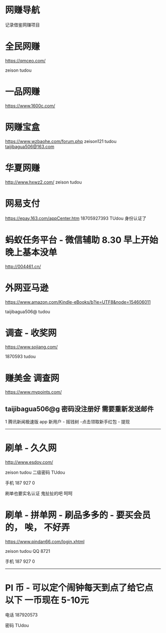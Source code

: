 
# 网赚导航
记录借鉴网赚项目

# 全民网赚 
https://qmceo.com/  

zeison  tudou 


# 一品网赚
https://www.1600c.com/ 

# 网赚宝盒
https://www.wzbaohe.com/forum.php 
zeison121 tudou  taijibagua506@163.com

# 华夏网赚
http://www.hxwz2.com/  zeison tudou
# 网易支付
https://epay.163.com/appCenter.htm 
18705927393   TUdou   身份认证了 



# 蚂蚁任务平台  - 微信辅助 8.30 早上开始 晚上基本没单
http://004461.cn/

# 外网亚马逊
https://www.amazon.com/Kindle-eBooks/b?ie=UTF8&node=154606011

taijibagua506@  tudou

# 调查 - 收奖网  
https://www.sojiang.com/ 

1870593   tudou 

# 赚美金 调查网   
https://www.mypoints.com/

taijibagua506@g   密码没注册好 需要重新发送邮件 
----------------------------------------------
1 
腾讯新闻极速版 app  新用户 - 摇钱树 -点击领取新手红包 - 提现 


--------------------------------


# 刷单 - 久久网

http://www.esdoy.com/

zeison tudou   二级密码 TUdou 

手机 187 927 0

刷单也要实名认证 鬼扯扯的吧   呵呵

# 刷单 - 拼单网   - 刷品多多的 - 要买会员的， 唉， 不好弄

https://www.pindan66.com/login.xhtml

zeison tudou   QQ 8721 

手机 187 927 0 

---------------------------------------------

# PI 币   - 可以定个闹钟每天到点了给它点以下   一币现在 5-10元 

电话 187920573

密码 TUdou


